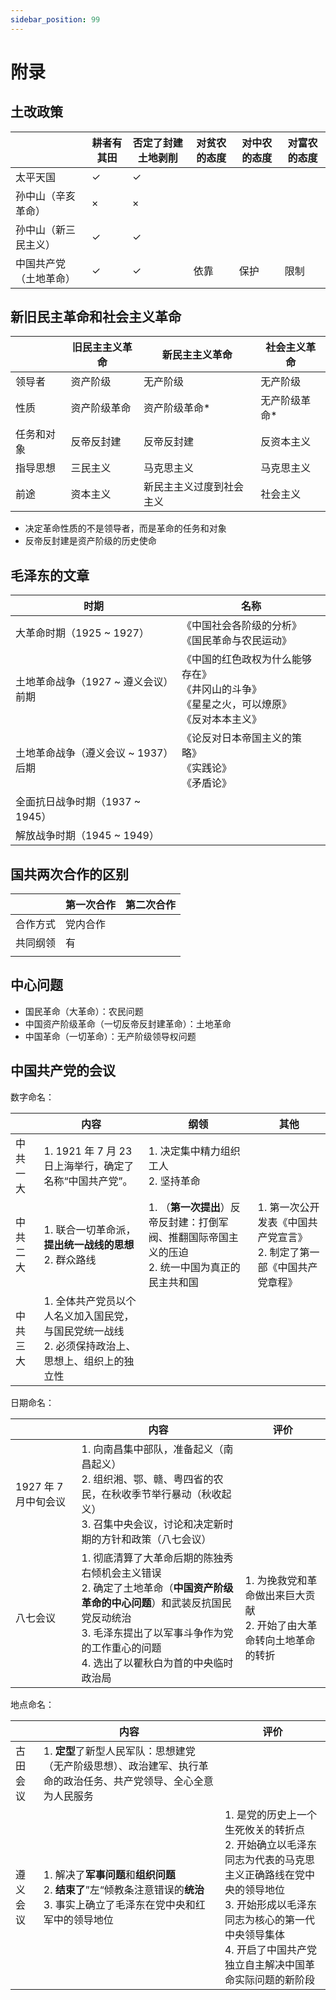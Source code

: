 ```yaml
---
sidebar_position: 99
---
```


# 附录

## 土改政策

|             | 耕者有其田 | 否定了封建土地剥削 | 对贫农的态度 | 对中农的态度 | 对富农的态度 |
|-------------|-------|-----------|--------|--------|--------|
| 太平天国        | ✓     | ✓         |        |        |        |
| 孙中山（辛亥革命）   | ×     | ×         |        |        |        |
| 孙中山（新三民主义）  | ✓     | ✓         |        |        |        |
| 中国共产党（土地革命） | ✓     | ✓         | 依靠     | 保护     | 限制     |

## 新旧民主革命和社会主义革命

|       | 旧民主主义革命 | 新民主主义革命      | 社会主义革命  |
|-------|---------|--------------|---------|
| 领导者   | 资产阶级    | 无产阶级         | 无产阶级    |
| 性质    | 资产阶级革命  | 资产阶级革命*      | 无产阶级革命* |
| 任务和对象 | 反帝反封建   | 反帝反封建        | 反资本主义   |
| 指导思想  | 三民主义    | 马克思主义        | 马克思主义   |
| 前途    | 资本主义    | 新民主主义过度到社会主义 | 社会主义    |

+ 决定革命性质的不是领导者，而是革命的任务和对象
+ 反帝反封建是资产阶级的历史使命

## 毛泽东的文章

| 时期                    | 名称                                                         |
|-----------------------|------------------------------------------------------------|
| 大革命时期（1925 ~ 1927）    | 《中国社会各阶级的分析》<br/>《国民革命与农民运动》                               |
| 土地革命战争（1927 ~ 遵义会议）前期 | 《中国的红色政权为什么能够存在》<br/>《井冈山的斗争》<br/>《星星之火，可以燎原》<br/>《反对本本主义》 |
| 土地革命战争（遵义会议 ~ 1937）后期 | 《论反对日本帝国主义的策略》<br/>《实践论》<br/>《矛盾论》                         |
| 全面抗日战争时期（1937 ~ 1945） |                                                            |
| 解放战争时期（1945 ~ 1949）   |                                                            |

## 国共两次合作的区别

|      | 第一次合作 | 第二次合作 |
|------|-------|-------|
| 合作方式 | 党内合作  |       |
| 共同纲领 | 有     |       |
|      |       |       |

## 中心问题

+ 国民革命（大革命）：农民问题
+ 中国资产阶级革命（一切反帝反封建革命）：土地革命
+ 中国革命（一切革命）：无产阶级领导权问题

## 中国共产党的会议

数字命名：

|      | 内容                                                      | 纲领                                                        | 其他                                         |
|------|---------------------------------------------------------|-----------------------------------------------------------|--------------------------------------------|
| 中共一大 | 1. 1921 年 7 月 23 日上海举行，确定了名称“中国共产党”。                    | 1. 决定集中精力组织工人<br/>2. 坚持革命                                 |                                            |
| 中共二大 | 1. 联合一切革命派，**提出统一战线的思想**<br/>2. 群众路线                    | 1. （**第一次提出**）反帝反封建：打倒军阀、推翻国际帝国主义的压迫<br/>2. 统一中国为真正的民主共和国 | 1. 第一次公开发表《中国共产党宣言》<br/>2. 制定了第一部《中国共产党章程》 |
| 中共三大 | 1. 全体共产党员以个人名义加入国民党，与国民党统一战线<br/>2. 必须保持政治上、思想上、组织上的独立性 |                                                           |                                            |

日期命名：

|                | 内容                                                                                                                             | 评价                                        |
|----------------|--------------------------------------------------------------------------------------------------------------------------------|-------------------------------------------|
| 1927 年 7 月中旬会议 | 1. 向南昌集中部队，准备起义（南昌起义）<br/>2. 组织湘、鄂、赣、粤四省的农民，在秋收季节举行暴动（秋收起义）<br/>3. 召集中央会议，讨论和决定新时期的方针和政策（八七会议）                                 |                                           |
| 八七会议           | 1. 彻底清算了大革命后期的陈独秀右倾机会主义错误<br/>2. 确定了土地革命（**中国资产阶级革命的中心问题**）和武装反抗国民党反动统治<br/>3. 毛泽东提出了以军事斗争作为党的工作重心的问题<br/>4. 选出了以瞿秋白为首的中央临时政治局 | 1. 为挽救党和革命做出来巨大贡献<br/>2. 开始了由大革命转向土地革命的转折 |

地点命名：

|      | 内容                                                                                    | 评价                                                                                                                           |
|------|---------------------------------------------------------------------------------------|------------------------------------------------------------------------------------------------------------------------------|
| 古田会议 | 1. **定型**了新型人民军队：思想建党（无产阶级思想）、政治建军、执行革命的政治任务、共产党领导、全心全意为人民服务                          |                                                                                                                              |
| 遵义会议 | 1. 解决了**军事问题**和**组织问题**<br/>2. **结束了**”左“倾教条注意错误的**统治**<br/>3. 事实上确立了毛泽东在党中央和红军中的领导地位 | 1. 是党的历史上一个生死攸关的转折点<br/>2. 开始确立以毛泽东同志为代表的马克思主义正确路线在党中央的领导地位<br/>3. 开始形成以毛泽东同志为核心的第一代中央领导集体<br/>4. 开启了中国共产党独立自主解决中国革命实际问题的新阶段 |
